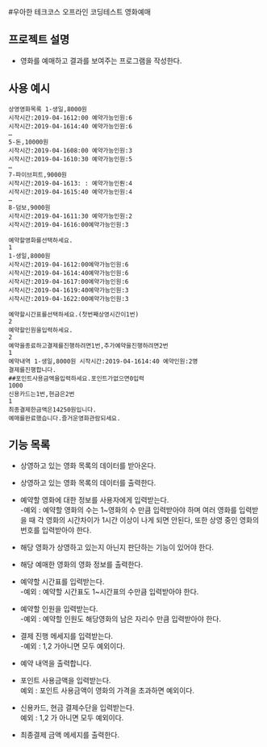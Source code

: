 #우아한 테크코스 오프라인 코딩테스트 영화예매

## 프로젝트 설명 
* 영화를 예매하고 결과를 보여주는 프로그램을 작성한다.

## 사용 예시

    상영영화목록 1-생일,8000원
    시작시간:2019-04-1612:00 예약가능인원:6
    시작시간:2019-04-1614:40 예약가능인원:6
    … 
    5-돈,10000원
    시작시간:2019-04-1608:00 예약가능인원:3
    시작시간:2019-04-1610:30 예약가능인원:5
    …
    7-파이브피트,9000원 
    시작시간:2019-04-1613: : 예약가능인뤈:4 
    시작시간:2019-04-1615:40 예약가능인원:4 
    …
    8-덤보,9000원
    시작시간:2019-04-1611:30 예약가능인원:2
    시작시간:2019-04-1616:00예약가능인원:3
     
    예약할영화를선택하세요. 
    1 
    1-생일,8000원 
    시작시간:2019-04-1612:00예약가능인원:6
    시작시간:2019-04-1614:40예약가능인원:6 
    시작시간:2019-04-1617:00예약가능인원:6 
    시작시간:2019-04-1619:40예약가능인원:3 
    시작시간:2019-04-1622:00예약가능인원:3
    
    예약할시간표를선택하세요.(첫번째상영시간이1번)
    2
    예약할인원을입력하세요.
    2
    예약을종료하고결제를진행하려면1번,추가예약을진행하려면2번
    1
    예약내역 1-생일,8000원 시작시간:2019-04-1614:40 예약인원:2명
    결제를진행합니다. 
    ##포인트사용금액을입력하세요.포인트가없으면0입력 
    1000
    신용카드는1번,현금은2번
    1
    최종결제한금액은14250원입니다.
    예매를완료했습니다.즐거운영화관람되세요.
    
## 기능 목록 

* 상영하고 있는 영화 목록의 데이터를 받아온다.

* 상영하고 있는 영화 목록의 데이터를 출력한다.

* 예약할 영화에 대한 정보를 사용자에게 입력받는다.<br/>
 -예외 : 예약할 영화의 수는 1~영화의 수 만큼 입력받아야 하며 여러 영화를 입력받을 때 각 영화의 시간차이가 
 1시간 이상이 나게 되면 안된다, 또한 상영 중인 영화의 번호를 입력받아야 한다.
 
* 해당 영화가 상영하고 있는지 아닌지 판단하는 기능이 있어야 한다.

* 해당 예매한 영화의 영화 정보를 출력한다.
 
 * 예약할 시간표를 입력받는다. <br/>
 -예외 : 예약할 시간표도 1~시간표의 수만큼 입력받아야 한다.
 
 * 예약할 인원을 입력받는다. <br/>
 -예외 : 예약할 인원도 해당영화의 남은 자리수 만큼 입력받아야 한다.
 
 * 결제 진행 메세지를 입력받는다. <br/>
 -예외 : 1,2 가아니면 모두 예외이다.
 
 * 예약 내역을 출력합니다.
 
 * 포인트 사용금액을 입력받는다. <br/>
 예외 : 포인트 사용금액이 영화의 가격을 초과하면 예외이다.
 
 * 신용카드, 현금 결제수단을 입력받는다. <br/>
 예외 : 1,2 가 아니면 모두 예외이다.
 
 * 최종결제 금액 메세지를 출력한다.
    